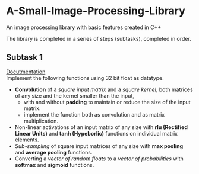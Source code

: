 # A-Small-Image-Processing-Library
An image processing library with basic features created in C++

The library is completed in a series of steps (subtasks), completed in order.

## Subtask 1
[Docutmentation]("./Subtask%201/Documentation.md")<br>
  Implement the following functions using 32 bit float as datatype.
  - **Convolution** of a *square input matrix* and a *square kernel*, both matrices of any size and the kernel smaller than the input,
    - with and without **padding** to maintain or reduce the size of the input matrix.
    - implement the function both as convolution and as matrix multiplication.
  - Non-linear activations of an input matrix of any size with **rlu (Rectified Linear Units)** and **tanh (Hypeborlic)** functions on individual matrix elements.
  - *Sub-sampling* of square input matrices of any size with **max pooling** and **average pooling** functions.
  - Converting a *vector of random floats* to a *vector of probabilities* with **softmax** and **sigmoid** functions.
